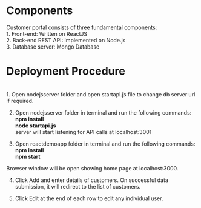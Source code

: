 <h1>Components</h1>
Customer portal consists of three fundamental components:<br/>
1. Front-end: Written on ReactJS<br/>
2. Back-end REST API: Implemented on Node.js<br/>
3. Database server: Mongo Database<br/>


<h1>Deployment Procedure</h1><br/>
1. Open nodejsserver folder and open startapi.js file to change db server url if required.<br/>

2. Open nodejsserver folder in terminal and run the following commands:<br/>
<strong>npm install</strong><br/>
<strong>node startapi.js</strong><br/>
server will start listening for API calls at localhost:3001<br/>

3. Open reactdemoapp folder in terminal and run the following commands:<br/>
<strong>npm install</strong><br/>
<strong>npm start</strong><br/>

Browser window will be open showing home page at localhost:3000.<br/>

4. Click Add and enter details of customers. On successful data submission, it will redirect to the list of customers.<br/>

5. Click Edit at the end of each row to edit any individual user.<br/>
